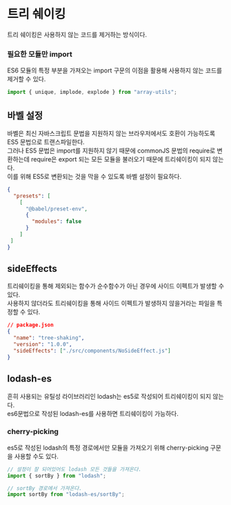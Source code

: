 # 트리 쉐이킹

트리 쉐이킹은 사용하지 않는 코드를 제거하는 방식이다.<br>

### 필요한 모듈만 import

ES6 모듈의 특정 부분을 가져오는 import 구문의 이점을 활용해 사용하지 않는 코드를 제거할 수 있다.

```js
import { unique, implode, explode } from "array-utils";
```

## 바벨 설정
바벨은 최신 자바스크립트 문법을 지원하지 않는 브라우저에서도 호환이 가능하도록 ES5 문법으로 트랜스파일한다.<br>
그러나 ES5 문법은 import를 지원하지 않기 때문에 commonJS 문법의 require로 변환하는데 require은 export 되는 모든 모듈을 불러오기 때문에 트리쉐이킹이 되지 않는다.<br>
이를 위해 ES5로 변환되는 것을 막을 수 있도록 바벨 설정이 필요하다.
```json
{
  "presets": [ 
    [
      "@babel/preset-env",
      {
	    "modules": false
      }
    ]
 ]
}
```

## sideEffects

트리쉐이킹을 통해 제외되는 함수가 순수함수가 아닌 경우에 사이드 이펙트가 발생할 수 있다.<br>
사용하지 않더라도 트리쉐이킹을 통해 사이드 이펙트가 발생하지 않을거라는 파일을 특정할 수 있다.
```json
// package.json
{
  "name": "tree-shaking",
  "version": "1.0.0",
  "sideEffects": ["./src/components/NoSideEffect.js"]
}
```

## lodash-es
흔히 사용되는 유틸성 라이브러리인 lodash는 es5로 작성되어 트리쉐이킹이 되지 않는다.<br>
es6문법으로 작성된 lodash-es를 사용하면 트리쉐이킹이 가능하다.

### cherry-picking
es5로 작성된 lodash의 특정 경로에서만 모듈을 가져오기 위해 cherry-picking 구문을 사용할 수도 있다.
```js
// 설정이 잘 되어있어도 lodash 모든 것들을 가져온다.
import { sortBy } from "lodash";

// sortBy 경로에서 가져온다.
import sortBy from "lodash-es/sortBy";
```
